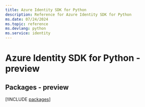 ```yaml
---
title: Azure Identity SDK for Python
description: Reference for Azure Identity SDK for Python
ms.date: 07/24/2024
ms.topic: reference
ms.devlang: python
ms.service: identity
---
```

# Azure Identity SDK for Python - preview
## Packages - preview
[!INCLUDE [packages](identity-index.md)]